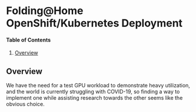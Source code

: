 # Folding@Home OpenShift/Kubernetes Deployment

#### Table of Contents

1. [Overview](#overview)

## Overview

We have the need for a test GPU workload to demonstrate heavy utilization, and the world is currently struggling with COVID-19, so finding a way to implement one while assisting research towards the other seems like the obvious choice.